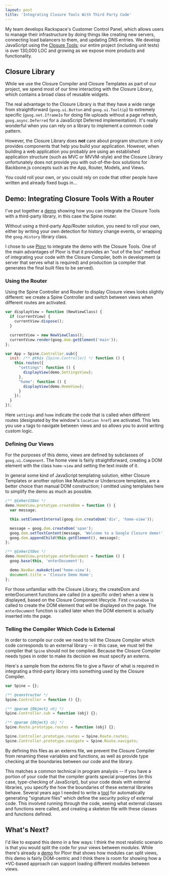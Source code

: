 ```yaml
---
layout: post
title: 'Integrating Closure Tools With Third Party Code'
---
```


My team develops Rackspace's Customer Control Panel, which allows
users to manage their infrastructure by doing things like creating new
servers, connecting load balancers to them, and updating DNS entries.
We develop JavaScript using the [Closure
Tools](https://developers.google.com/closure/); our entire project
(including unit tests) is over 130,000 LOC and growing as we expose
more products and functionality.

## Closure Library

While we use the Closure Compiler and Closure Templates as part of our
project, we spend most of our time interacting with the Closure
Library, which contains a broad class of reusable widgets.

The real advantage to the Closure Library is that they have a wide
range from straightforward (`goog.ui.Button` and `goog.ui.Tooltip`) to
extremely specific (`goog.net.IframeIo` for doing file uploads without
a page refresh, `goog.async.Deferred` for a JavaScript Deferred
implementation).  It's really wonderful when you can rely on a library
to implement a common code pattern.

However, the Closure Library does **not** care about program
structure: it only provides components that help you build your
application.  However, when building a web application you probably
are using an established application structure (such as MVC or
MVVM-style) and the Closure Library unfortunately does not provide you
with out-of-the-box solutions for Backbone.js concepts such as the
App, Router, Models, and Views.

You could roll your own, or you could rely on code that other people
have written and already fixed bugs in...

## Demo: Integrating Closure Tools With a Router

I've put together a
[demo](https://github.com/tildedave/google-closure-plus-routing-demo)
showing how you can integrate the Closure Tools with a third-party
library, in this case the Spine router.

Without using a third-party App/Router solution, you need to roll your
own, either by writing your own detection for history change events,
or wrapping the `goog.History` library class.

I chose to use [Plovr](http://plovr.com/) to integrate the demo with
the Closure Tools.  One of the main advantages of Plovr is that it
provides an "out of the box" method of integrating your code with the
Closure Compiler, both in development (a server that serves what is
required) and production (a compiler that generates the final built
files to be served).

### Using the Router

Using the Spine Controller and Router to display Closure views looks
slightly different: we create a Spine Controller and switch between
views when different routes are activated.

```javascript
var displayView = function (NewViewClass) {
  if (currentView) {
    currentView.dispose();
  }

  currentView = new NewViewClass();
  currentView.render(goog.dom.getElement('main'));
};

var App = Spine.Controller.sub({
  init: /** @this {Spine.Controller} */ function () {
    this.routes({
      "settings": function () {
        displayView(demo.SettingsView);
      },
      "home": function () {
        displayView(demo.HomeView);
      }
    });
  }
});
```

Here `settings` and `home` indicate the code that is called when
different routes (designated by the window's `location href`) are
activated.  This lets you use `a` tags to navigate between views and
so allows you to avoid writing custom logic.

### Defining Our Views

For the purposes of this demo, views are defined by subclasses of
`goog.ui.Component`.  The home view is fairly straightforward,
creating a DOM element with the class `home-view` and setting the text
inside of it.

In general some kind of JavaScript templating solution, either Closure
Templates or another option like Mustache or Underscore templates, are
a better choice than manual DOM construction; I omitted using
templates here to simplify the demo as much as possible.

```javascript
/** @inheritDoc */
demo.HomeView.prototype.createDom = function () {
  var message;

  this.setElementInternal(goog.dom.createDom('div', 'home-view'));

  message = goog.dom.createDom('span');
  goog.dom.setTextContent(message, 'Welcome to a Google Closure demo!');
  goog.dom.appendChild(this.getElement(), message);
};

/** @inheritDoc */
demo.HomeView.prototype.enterDocument = function () {
  goog.base(this, 'enterDocument');

  demo.NavBar.makeActive('home-view');
  document.title = 'Closure Demo Home';
};
```

For those unfamiliar with the Closure Library, the createDom and
enterDocument functions are called (in a specific order) when a view
is displayed, based on the Closure Component lifecycle.  First
`createDom` is called to create the DOM element that will be displayed
on the page.  The `enterDocument` function is called later when the
DOM element is actually inserted into the page.

### Telling the Compiler Which Code is External

In order to compile our code we need to tell the Closure Compiler
which code corresponds to an external library -- in this case, we must
tell the compiler that `Spine` should not be compiled.  Because the
Closure Compiler needs types in order to make its decision we must specify an externs.

Here's a sample from the externs file to give a flavor of what is
required in integrating a third-party library into something used by
the Closure Compiler.

```javascript
var Spine = {};

/** @constructor */
Spine.Controller = function () {};

/** @param {Object} obj */
Spine.Controller.sub = function (obj) {};

/** @param {Object} obj */
Spine.Route.prototype.routes = function (obj) {};

Spine.Controller.prototype.routes = Spine.Route.routes;
Spine.Controller.prototype.navigate = Spine.Route.navigate;
```

By defining this files as an externs file, we prevent the Closure
Compiler from renaming these variables and functions, as well as
provide type checking at the boundaries between our code and the
library.

This matches a common technical in program analysis -- if you have a
portion of your code that the compiler grants special properties (in
this case, type-checking of JavaScript), but your code deals with
external libraries, you specify the how the boundaries of these
external libraries behave.  Several years ago I needed to write a
[tool](https://github.com/tildedave/siggen) for automatically
generating "signature files" which define the security policy of
external code.  This involved running through the code, seeing what
external classes and functions were called, and creating a skeleton
file with these classes and functions defined.

## What's Next?

I'd like to expand this demo in a few ways: I think the most realistic
scenario is that you would split the code for your views between
*modules*.  While there's already a
[demo](http://code.google.com/p/plovr/source/browse/#hg%2Ftestdata%2Fmodules)
for Plovr that shows how modules can split views, this demo is fairly
DOM-centric and I think there is room for showing how a *VC-based
approach can support loading different modules between views.